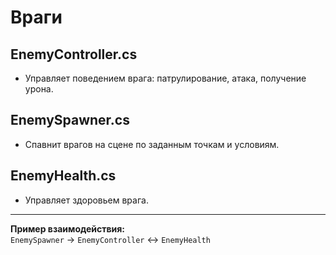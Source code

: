 # Враги

## EnemyController.cs

- Управляет поведением врага: патрулирование, атака, получение урона.

## EnemySpawner.cs

- Спавнит врагов на сцене по заданным точкам и условиям.

## EnemyHealth.cs

- Управляет здоровьем врага.

---
**Пример взаимодействия:**  
`EnemySpawner` → `EnemyController` ↔ `EnemyHealth`
